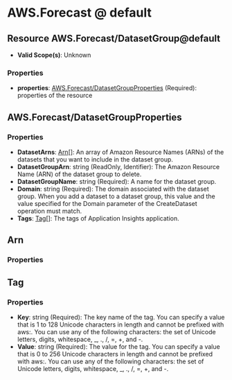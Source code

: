 # AWS.Forecast @ default

## Resource AWS.Forecast/DatasetGroup@default
* **Valid Scope(s)**: Unknown
### Properties
* **properties**: [AWS.Forecast/DatasetGroupProperties](#awsforecastdatasetgroupproperties) (Required): properties of the resource

## AWS.Forecast/DatasetGroupProperties
### Properties
* **DatasetArns**: [Arn](#arn)[]: An array of Amazon Resource Names (ARNs) of the datasets that you want to include in the dataset group.
* **DatasetGroupArn**: string (ReadOnly, Identifier): The Amazon Resource Name (ARN) of the dataset group to delete.
* **DatasetGroupName**: string (Required): A name for the dataset group.
* **Domain**: string (Required): The domain associated with the dataset group. When you add a dataset to a dataset group, this value and the value specified for the Domain parameter of the CreateDataset operation must match.
* **Tags**: [Tag](#tag)[]: The tags of Application Insights application.

## Arn
### Properties

## Tag
### Properties
* **Key**: string (Required): The key name of the tag. You can specify a value that is 1 to 128 Unicode characters in length and cannot be prefixed with aws:. You can use any of the following characters: the set of Unicode letters, digits, whitespace, _, ., /, =, +, and -.
* **Value**: string (Required): The value for the tag. You can specify a value that is 0 to 256 Unicode characters in length and cannot be prefixed with aws:. You can use any of the following characters: the set of Unicode letters, digits, whitespace, _, ., /, =, +, and -.

